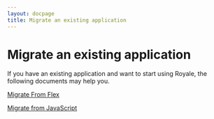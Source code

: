 ```yaml
---
layout: docpage
title: Migrate an existing application
---
```


# Migrate an existing application

If you have an existing application and want to start using Royale, the following documents may help you.

[Migrate From Flex](create-an-application/migrate-an-existing-app/migrate-from-flex.html)

[Migrate from JavaScript](create-an-application/migrate-an-existing-app/migrate-from-js.html)

